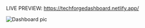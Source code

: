 LIVE PREVIEW: https://techforgedashboard.netlify.app/

![Dashboard pic](https://github.com/SeyarSawayz/TechForgeDashboard/assets/64561523/1445823e-c4d3-498f-84dc-8b5e0965ac25)
